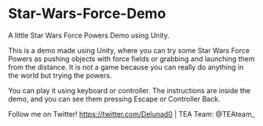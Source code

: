 # Star-Wars-Force-Demo
A little Star Wars Force Powers Demo using Unity.

This is a demo made using Unity, where you can try some Star Wars Force Powers as pushing objects with force fields or grabbing and launching them from the distance. It is not a game because you can really do anything in the world but trying the powers.

You can play it using keyboard or controller. The instructions are inside the demo, and you can see them pressing Escape or Controller Back. 

Follow me on Twitter! https://twitter.com/Delunad0 | TEA Team: @TEAteam_
